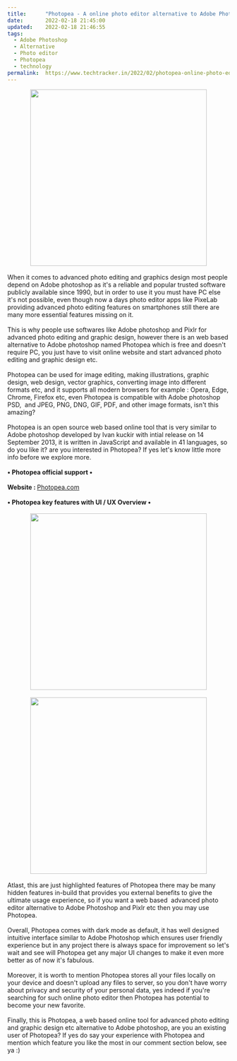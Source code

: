 ```yaml
---
title:		"Photopea - A online photo editor alternative to Adobe Photoshop."
date:		2022-02-18 21:45:00
updated:	2022-02-18 21:46:55
tags: 
  - Adobe Photoshop
  - Alternative
  - Photo editor
  - Photopea
  - technology	
permalink:	https://www.techtracker.in/2022/02/photopea-online-photo-editor.html
---
```


<div class="separator" style="clear: both; text-align: center;">
  <a href="https://lh3.googleusercontent.com/-GKXAgWlDKZU/Yg_GO33lD3I/AAAAAAAAJPQ/9uhMGwMBFOYCoELCLyCS-W0uVliY7klPgCNcBGAsYHQ/s1600/1645200952285045-0.png" imageanchor="1" style="margin-left: 1em; margin-right: 1em;">
    <img border="0" src="https://lh3.googleusercontent.com/-GKXAgWlDKZU/Yg_GO33lD3I/AAAAAAAAJPQ/9uhMGwMBFOYCoELCLyCS-W0uVliY7klPgCNcBGAsYHQ/s1600/1645200952285045-0.png" width="400">
  </a>
</div><div><br></div><div>When it comes to advanced photo editing and graphics design most people depend on Adobe photoshop as it's a reliable and popular trusted software publicly available since 1990, but in order to use it you must have PC else it's not possible, even though now a days photo editor apps like PixeLab providing advanced photo editing features on smartphones still there are many more essential features missing on it.</div><div><br></div><div>This is why people use softwares like Adobe photoshop and Pixlr for advanced photo editing and graphic design, however there is an web based alternative to Adobe photoshop named Photopea which is free and doesn't require PC, you just have to visit online website and start advanced photo editing and graphic design etc.</div><div><br></div><div>Photopea can be used for image editing, making illustrations, graphic design, web design, vector graphics, converting image into different formats etc, and it supports all modern browsers for example : Opera, Edge, Chrome, Firefox etc, even Photopea is compatible with Adobe photoshop PSD,&nbsp; and JPEG, PNG, DNG, GIF, PDF, and other image formats, isn't this amazing?</div><div><br></div><div>Photopea is an open source web based online tool that is very similar to Adobe photoshop developed by Ivan kuckir with intial release on 14 September 2013, it is written in JavaScript and available in 41 languages, so do you like it? are you interested in Photopea? If yes let's know little more info before we explore more.</div><div><br></div><div><b>• Photopea official support •</b></div><div><b><br></b></div><div><b>Website : </b><a href="https://www.photopea.com/">Photopea.com</a></div><div><b><br></b></div><div><b>• Photopea key features with UI / UX Overview •</b></div><div><b><br></b></div><div><b><div class="separator" style="clear: both; text-align: center;">
  <a href="https://lh3.googleusercontent.com/-Bjrkvgy5Vu8/Yg_GNwcR_iI/AAAAAAAAJPM/VzS9Fq5CoqAKTFto1ke_JEgXaTQnzfJiwCNcBGAsYHQ/s1600/1645200946959935-1.png" imageanchor="1" style="margin-left: 1em; margin-right: 1em;">
    <img border="0" src="https://lh3.googleusercontent.com/-Bjrkvgy5Vu8/Yg_GNwcR_iI/AAAAAAAAJPM/VzS9Fq5CoqAKTFto1ke_JEgXaTQnzfJiwCNcBGAsYHQ/s1600/1645200946959935-1.png" width="400">
  </a>
</div><br></b></div><div><b><div class="separator" style="clear: both; text-align: center;">
  <a href="https://lh3.googleusercontent.com/-wLZPU9EKSWQ/Yg_EaKiKm6I/AAAAAAAAJPE/CHVIg8IBifokuBVKmiL65VUcEnzBvwNUQCNcBGAsYHQ/s1600/1645200483931654-2.png" imageanchor="1" style="margin-left: 1em; margin-right: 1em;">
    <img border="0" src="https://lh3.googleusercontent.com/-wLZPU9EKSWQ/Yg_EaKiKm6I/AAAAAAAAJPE/CHVIg8IBifokuBVKmiL65VUcEnzBvwNUQCNcBGAsYHQ/s1600/1645200483931654-2.png" width="400">
  </a>
</div><br></b></div><div>Atlast, this are just highlighted features of Photopea there may be many hidden features in-build that provides you external benefits to give the ultimate usage experience, so if you want a web based&nbsp; advanced photo editor alternative to Adobe Photoshop and Pixlr etc then you may use Photopea.</div><div><br></div><div>Overall, Photopea comes with dark mode as default, it has well designed intuitive interface similar to Adobe Photoshop which ensures user friendly experience but in any project there is always space for improvement so let's wait and see will Photopea get any major UI changes to make it even more better as of now it's fabulous.</div><div><br></div><div>Moreover, it is worth to mention Photopea stores all your files locally on your device and doesn't upload any files to server, so you don't have worry about privacy and security of your personal data, yes indeed if you're searching for such online photo editor then Photopea has potential to become your new favorite.</div><div><br></div><div>Finally, this is Photopea, a web based online tool for advanced photo editing and graphic design etc alternative to Adobe photoshop, are you an existing user of Photopea? If yes do say your experience with Photopea and mention which feature you like the most in our comment section below, see ya :)</div>
<!-- no comments on this post -->